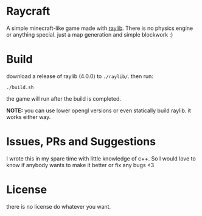 # Raycraft
A simple minecraft-like game made with [raylib](https://github.com/raysan5/raylib).
There is no physics engine or anything special.
just a map generation and simple blockwork :)

# Build
download a release of raylib (4.0.0) to `./raylib/`.
then run:
```
./build.sh
```
the game will run after the build is completed.

**NOTE:** you can use lower opengl versions or even statically build raylib. it works either way.

# Issues, PRs and Suggestions
I wrote this in my spare time with little knowledge of c++.
So I would love to know if anybody wants to make it better or fix any bugs <3

# License
there is no license do whatever you want.
